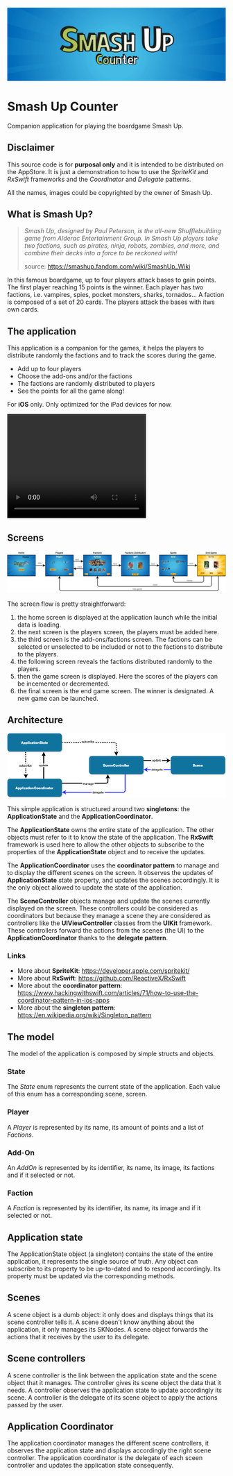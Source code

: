 ![Smash Up Counter - iOS companion application](Documentation/documentation-title.png?raw=true "Smash Up Counter - iOS companion application")

# Smash Up Counter

Companion application for playing the boardgame Smash Up.

## Disclaimer

This source code is for **purposal only** and it is intended to be distributed on the AppStore. It is just a demonstration to how to use the *SpriteKit* and *RxSwift* frameworks and the *Coordinator* and *Delegate* patterns.

All the names, images could be copyrighted by the owner of Smash Up.

## What is Smash Up?

> *Smash Up, designed by Paul Peterson, is the all-new Shufflebuilding game from Alderac Entertainment Group.  In Smash Up players take two factions, such as pirates, ninja, robots, zombies, and more, and combine their decks into a force to be reckoned with!*
>
> source: https://smashup.fandom.com/wiki/SmashUp_Wiki

In this famous boardgame, up to four players attack bases to gain points. The first player reaching 15 points is the winner. Each player has two factions, i.e. vampires, spies, pocket monsters, sharks, tornados... A faction is composed of a set of 20 cards. The players attack the bases with itws own cards.

## The application

This application is a companion for the games, it helps the players to distribute randomly the factions and to track the scores during the game.
- Add up to four players
- Choose the add-ons and/or the factions
- The factions are randomly distributed to players
- See the points for all the game along!

For **iOS** only. Only optimized for the iPad devices for now.

<video width="320" height="240" controls>
  <source src="Documentation/documentation_video.mp4" type="video/mp4">
</video>

## Screens

![Screen flow](Documentation/documentation-smashup-counter-screens.png?raw=true "Smash Up Counter Screen flow")

The screen flow is pretty straightforward:
1. the home screen is displayed at the application launch while the initial data is loading.
2. the next screen is the players screen, the players must be added here.
3. the third screen is the add-ons/factions screen. The factions can be selected or unselected to be included or not to the factions to distribute to the players.
4. the following screen reveals the factions distributed randomly to the players.
5. then the game screen is displayed. Here the scores of the players can be incemented or decremented.
6. the final screen is the end game screen. The winner is designated. A new game can be launched.

## Architecture

![Diagram](Documentation/documentation-diagram.png?raw=true "Smash Up Counter Diagram")

This simple application is structured around two **singletons**: the **ApplicationState** and the **ApplicationCoordinator**.

The **ApplicationState** owns the entire state of the application. The other objects must refer to it to know the state of the application. The **RxSwift** framework is used here to allow the other objects to subscribe to the properties of the **ApplicationState** object and to receive the updates.

The **ApplicationCoordinator** uses the **coordinator pattern** to manage and to display the different scenes on the screen. It observes the updates of **ApplicationState** state property, and updates the scenes accordingly.
It is the only object allowed to update the state of the application.

The **SceneController** objects manage and update the scenes currently displayed on the screen. These controllers could be considered as coordinators but because they manage a scene they are considered as controllers like the **UIViewController** classes from the **UIKit** framework.
These controllers forward the actions from the scenes (the UI) to the **ApplicationCoordinator** thanks to the **delegate pattern**.

### Links

- More about **SpriteKit**: https://developer.apple.com/spritekit/
- More about **RxSwift**: https://github.com/ReactiveX/RxSwift
- More about the **coordinator pattern**: https://www.hackingwithswift.com/articles/71/how-to-use-the-coordinator-pattern-in-ios-apps
- More about the **singleton pattern**: https://en.wikipedia.org/wiki/Singleton_pattern

## The model

The model of the application is composed by simple structs and objects.

### State

The *State* enum represents the current state of the application. Each value of this enum has a corresponding scene, screen.

### Player

A *Player* is represented by its name, its amount of points and a list of *Factions*.

### Add-On

An *AddOn* is represented by its identifier, its name, its image, its factions and if it selected or not.

### Faction

A *Faction* is represented by its identifier, its name, its image and if it selected or not.

## Application state

The ApplicationState object (a singleton) contains the state of the entire application, it represents the single source of truth. Any object can subscribe to its property to be up-to-dated and to respond accordingly. Its property must be updated via the corresponding methods.

## Scenes

A scene object is a dumb object: it only does and displays things that its scene controller tells it. A scene doesn't know anything about the application, it only manages its SKNodes. A scene object forwards the actions that it receives by the user to its delegate.

## Scene controllers

A scene controller is the link between the application state and the scene object that it manages. The controller gives its scene object the data that it needs. A controller observes the application state to update accordingly its scene. A controller is the delegate of its scene object to apply the actions passed by the user.

## Application Coordinator

The application coordinator manages the different scene controllers, it observes the application state and displays accordingly the right scene controller. The application coordinator is the delegate of each sceen controller and updates the application state consequently.
